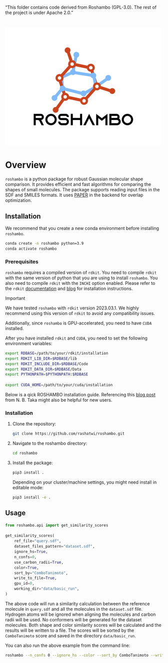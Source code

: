 “This folder contains code derived from Roshambo (GPL-3.0). The rest of the project is under Apache 2.0.”

# <img alt="roshambo" src="docs/logo.jpg" width="500">

# Overview

`roshambo` is a python package for robust Gaussian molecular shape comparison. It 
provides efficient and fast algorithms for comparing the shapes of small molecules. 
The package supports reading input files in the SDF and SMILES formats. 
It uses [PAPER](https://simtk.org/projects/paper/) in the backend for overlap 
optimization. 

## Installation

We recommend that you create a new conda environment before installing `roshambo`. 

```bash
conda create -n roshambo python=3.9
conda activate roshambo
```

### Prerequisites

`roshambo` requires a compiled version of `rdkit`. You need to compile `rdkit` with 
the same version of python that you are using to install `roshambo`. You also need to 
compile `rdkit` with the `INCHI` option enabled. Please refer to the `rdkit` 
[documentation](https://www.rdkit.org/docs/Install.html#building-from-source) and [blog](https://greglandrum.github.io/rdkit-blog/posts/2023-03-17-setting-up-a-cxx-dev-env2.html) for 
installation instructions. 

> [!IMPORTANT]    
> We have tested `roshambo` with `rdkit` version 2023.03.1. We highly recommend using this version of `rdkit` to avoid any compatibility issues. 

Additionally, since `roshambo` is GPU-accelerated, you need to have `CUDA` installed. 

After you have installed `rdkit` and `CUDA`, you need to set the following environment 
variables:

```bash
export RDBASE=/path/to/your/rdkit/installation
export RDKIT_LIB_DIR=$RDBASE/lib
export RDKIT_INCLUDE_DIR=$RDBASE/Code
export RDKIT_DATA_DIR=$RDBASE/Data
export PYTHONPATH=$PYTHONPATH:$RDBASE

export CUDA_HOME=/path/to/your/cuda/installation
```

Below is a qick ROSHAMBO installation guide. Referencing this [blog post](https://iwatobipen.wordpress.com/2024/08/08/new-cheminformatics-package-for-molecular-alignment-and-3d-similarity-scoring-cheminformatics-rdkit-memo/) from N. B. Taka might also be helpful for new users.

### Installation

1. Clone the repository:

    ```bash
    git clone https://github.com/rashatwi/roshambo.git
    ```

2. Navigate to the roshambo directory:

    ```bash
    cd roshambo
    ```

3. Install the package:

    ```bash
    pip3 install .
    ```
    Depending on your cluster/machine settings, you might need install in editable mode:
   
    ```bash
    pip3 install -e .
    ```
   
## Usage

```python
from roshambo.api import get_similarity_scores

get_similarity_scores(
    ref_file="query.sdf",
    dataset_files_pattern="dataset.sdf",
    ignore_hs=True,
    n_confs=0,
    use_carbon_radii=True,
    color=True,
    sort_by="ComboTanimoto",
    write_to_file=True,
    gpu_id=0,
    working_dir="data/basic_run",
)
```
The above code will run a similarity calculation between the reference molecule in 
`query.sdf` and all the molecules in the `dataset.sdf` file. Hydrogen atoms will be 
ignored when aligning the molecules and carbon radii will be used. No conformers will 
be generated for the dataset molecules. Both shape and color similarity scores will be 
calculated and the results will be written to a file. The scores will be sorted by the 
`ComboTanimoto` score and saved in the directory `data/basic_run`. 

You can also run the above example from the command line:

```bash
roshambo --n_confs 0 --ignore_hs --color --sort_by ComboTanimoto --write_to_file --working_dir data/basic_run --gpu_id 0 query.sdf dataset.sdf
```
